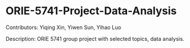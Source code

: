 # ORIE-5741-Project-Data-Analysis

Contributors: Yiqing Xin, Yiwen Sun, Yihao Luo

Description: ORIE 5741 group project with selected topics, data analysis.
